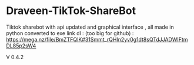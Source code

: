 # Draveen-TikTok-ShareBot
Tiktok sharebot with api updated and graphical interface , all made in python converted to exe
link dl : (too big for github) : https://mega.nz/file/BmZTFQIK#31Smmt_rQHIn2yv0g1dt8sQTdJJADWIFtmDL85p2sW4

V 0.4.2
